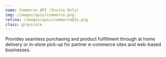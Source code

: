 ```yaml
---
name: Commerce API (Invite Only)
img: /images/apis/commerce.png
retina: /images/apis/commerce@2x.png
class: grayscale
---
```


Provides seamless purchasing and product fulfillment through at home delivery or in-store pick-up for partner e-commerce sites and web-based businesses.